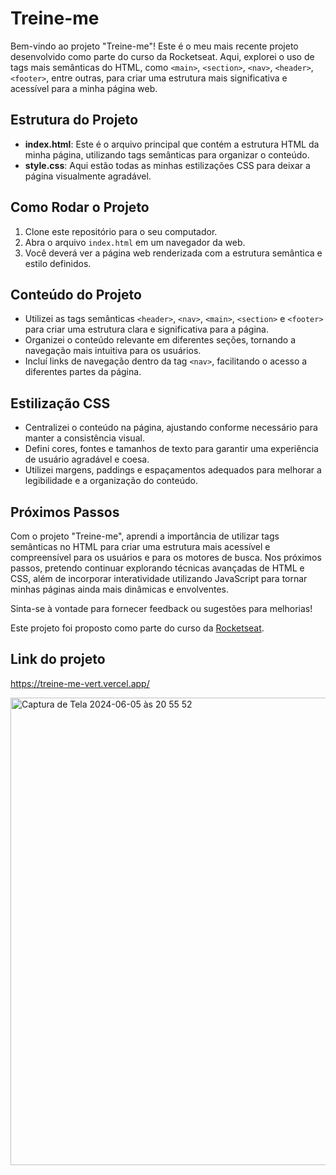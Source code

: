 # Treine-me

Bem-vindo ao projeto "Treine-me"! Este é o meu mais recente projeto desenvolvido como parte do curso da Rocketseat. Aqui, explorei o uso de tags mais semânticas do HTML, como `<main>`, `<section>`, `<nav>`, `<header>`, `<footer>`, entre outras, para criar uma estrutura mais significativa e acessível para a minha página web.

## Estrutura do Projeto

- **index.html**: Este é o arquivo principal que contém a estrutura HTML da minha página, utilizando tags semânticas para organizar o conteúdo.
- **style.css**: Aqui estão todas as minhas estilizações CSS para deixar a página visualmente agradável.

## Como Rodar o Projeto

1. Clone este repositório para o seu computador.
2. Abra o arquivo `index.html` em um navegador da web.
3. Você deverá ver a página web renderizada com a estrutura semântica e estilo definidos.

## Conteúdo do Projeto

- Utilizei as tags semânticas `<header>`, `<nav>`, `<main>`, `<section>` e `<footer>` para criar uma estrutura clara e significativa para a página.
- Organizei o conteúdo relevante em diferentes seções, tornando a navegação mais intuitiva para os usuários.
- Incluí links de navegação dentro da tag `<nav>`, facilitando o acesso a diferentes partes da página.

## Estilização CSS

- Centralizei o conteúdo na página, ajustando conforme necessário para manter a consistência visual.
- Defini cores, fontes e tamanhos de texto para garantir uma experiência de usuário agradável e coesa.
- Utilizei margens, paddings e espaçamentos adequados para melhorar a legibilidade e a organização do conteúdo.

## Próximos Passos

Com o projeto "Treine-me", aprendi a importância de utilizar tags semânticas no HTML para criar uma estrutura mais acessível e compreensível para os usuários e para os motores de busca. Nos próximos passos, pretendo continuar explorando técnicas avançadas de HTML e CSS, além de incorporar interatividade utilizando JavaScript para tornar minhas páginas ainda mais dinâmicas e envolventes.

Sinta-se à vontade para fornecer feedback ou sugestões para melhorias!

Este projeto foi proposto como parte do curso da [Rocketseat](https://rocketseat.com.br).

## Link do projeto
https://treine-me-vert.vercel.app/

<img width="748" alt="Captura de Tela 2024-06-05 às 20 55 52" src="https://github.com/Matheus-Neris-Rocha/treine-me/assets/171521660/965171a1-8929-4173-b4a6-abf6f4aa7334">
